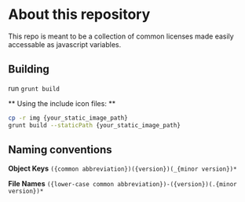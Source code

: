 # About this repository

This repo is meant to be a collection of common licenses made easily accessable as javascript variables.

## Building

run ``` grunt build ```

** Using the include icon files: **
```bash
cp -r img {your_static_image_path}
grunt build --staticPath {your_static_image_path}
```

## Naming conventions

**Object Keys**
```({common abbreviation})({version})(_{minor version})*```

**File Names**
```({lower-case common abbreviation})-({version})(.{minor version})*```
